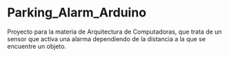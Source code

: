 # Parking_Alarm_Arduino
Proyecto para la materia de Arquitectura de Computadoras, que trata de un sensor que activa una alarma dependiendo de la distancia a la que se encuentre un objeto.
